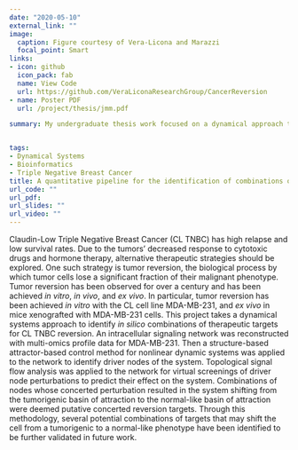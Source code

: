 ```yaml
---
date: "2020-05-10"
external_link: ""
image:
  caption: Figure courtesy of Vera-Licona and Marazzi
  focal_point: Smart
links:
- icon: github
  icon_pack: fab
  name: View Code
  url: https://github.com/VeraLiconaResearchGroup/CancerReversion
- name: Poster PDF
  url: /project/thesis/jmm.pdf

summary: My undergraduate thesis work focused on a dynamical approach to identify reversion targets for a subtype of Triple Negative Breast Cancer (TNBC). Through the use of bioinformatics tools, optimal control theory, and machine learning algorithms, several combinations of reversion targets were identified for future validation. A portion of my contribution to the project was funded by a Summer Undergraduate Research Fund from the University of Connecticut Office of Undergraduate Research.


tags:
- Dynamical Systems
- Bioinformatics
- Triple Negative Breast Cancer
title: A quantitative pipeline for the identification of combinations of targets for claudin-low triple negative breast cancer reversion
url_code: ""
url_pdf: 
url_slides: ""
url_video: ""
---
```


Claudin-Low Triple Negative Breast Cancer (CL TNBC) has high relapse and low survival rates. Due to the tumors’ decreased response to cytotoxic drugs and hormone therapy, alternative therapeutic strategies should be explored. One such strategy is tumor reversion, the biological process by which tumor cells lose a significant fraction of their malignant phenotype. Tumor reversion has been observed for over a century and has been achieved *in vitro*, *in vivo*, and *ex vivo*. In particular, tumor reversion has been achieved *in vitro* with the CL cell line MDA-MB-231, and *ex vivo* in mice xenografted with MDA-MB-231 cells. This project takes a dynamical systems approach to identify *in silico* combinations of therapeutic targets for CL TNBC reversion. An intracellular signaling network was reconstructed with multi-omics profile data for MDA-MB-231. Then a structure-based attractor-based control method for nonlinear dynamic systems was applied to the network to identify driver nodes of the system. Topological signal flow analysis was applied to the network for virtual screenings of driver node perturbations to predict their effect on the system. Combinations of nodes whose concerted perturbation resulted in the system shifting from the tumorigenic basin of attraction to the normal-like basin of attraction were deemed putative concerted reversion targets. Through this methodology, several potential combinations of targets that may shift the cell from a tumorigenic to a normal-like phenotype have been identified to be further validated in future work.
